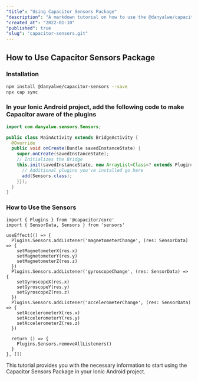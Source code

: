 ```yaml
---
"title": "Using Capacitor Sensors Package"
"description": "A markdown tutorial on how to use the @danyalwe/capacitor-sensors package in your Ionic Android project to access sensor data like magnetometer, gyroscope, and accelerometer."
"created_at": "2022-01-10"
"published": true
"slug": "capacitor-sensors.git"
---
```


## How to Use Capacitor Sensors Package

### Installation

```bash
npm install @danyalwe/capacitor-sensors --save
npx cap sync
```

### In your Ionic Android project, add the following code to make Capacitor aware of the plugins

```java
import com.danyalwe.sensors.Sensors;

public class MainActivity extends BridgeActivity {
  @Override
  public void onCreate(Bundle savedInstanceState) {
    super.onCreate(savedInstanceState);
    // Initializes the Bridge
    this.init(savedInstanceState, new ArrayList<Class<? extends Plugin>>() {{
      // Additional plugins you've installed go here
      add(Sensors.class);
    }});
  }
}
```

### How to Use the Sensors

```tsx
import { Plugins } from '@capacitor/core'
import { SensorData, Sensors } from 'sensors'

useEffect(() => {
  Plugins.Sensors.addListener('magnetometerChange', (res: SensorData) => {
    setMagnetometerX(res.x)
    setMagnetometerY(res.y)
    setMagnetometerZ(res.z)
  })
  Plugins.Sensors.addListener('gyroscopeChange', (res: SensorData) => {
    setGyroscopeX(res.x)
    setGyroscopeY(res.y)
    setGyroscopeZ(res.z)
  })
  Plugins.Sensors.addListener('accelerometerChange', (res: SensorData) => {
    setAccelerometerX(res.x)
    setAccelerometerY(res.y)
    setAccelerometerZ(res.z)
  })

  return () => {
    Plugins.Sensors.removeAllListeners()
  }
}, [])
```

This tutorial provides you with the necessary information to start using the Capacitor Sensors Package in your Ionic Android project.